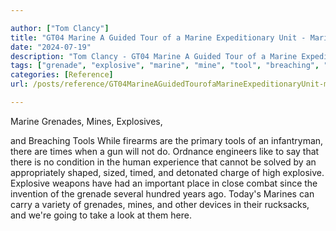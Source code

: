 ```yaml
---

author: ["Tom Clancy"]
title: "GT04 Marine A Guided Tour of a Marine Expeditionary Unit - Marine_split_046.html"
date: "2024-07-19"
description: "Tom Clancy - GT04 Marine A Guided Tour of a Marine Expeditionary Unit"
tags: ["grenade", "explosive", "marine", "mine", "tool", "breaching", "firearm", "primary", "infantryman", "time", "gun", "ordnance", "engineer", "like", "say", "condition", "human", "experience", "solved", "appropriately", "shaped", "sized", "timed", "detonated", "charge"]
categories: [Reference]
url: /posts/reference/GT04MarineAGuidedTourofaMarineExpeditionaryUnit-marinesplit046html

---
```



Marine
Grenades, Mines, Explosives,
  and Breaching Tools
While firearms are the primary tools of an infantryman, there are times when a gun will not do. Ordnance engineers like to say that there is no condition in the human experience that cannot be solved by an appropriately shaped, sized, timed, and detonated charge of high explosive. Explosive weapons have had an important place in close combat since the invention of the grenade several hundred years ago. Today's Marines can carry a variety of grenades, mines, and other devices in their rucksacks, and we're going to take a look at them here.
